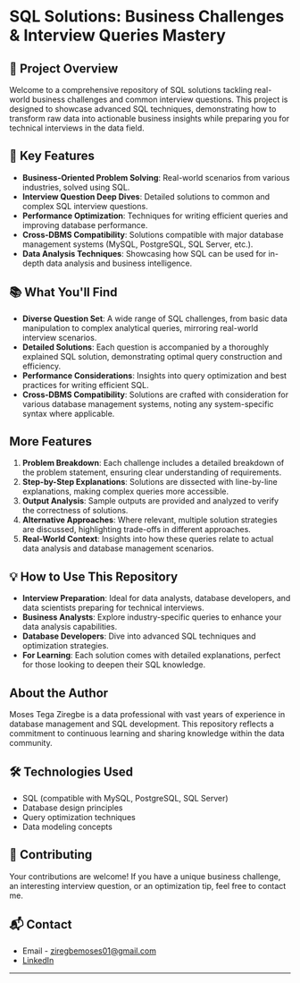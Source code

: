 # SQL Solutions: Business Challenges & Interview Queries Mastery

## 🎯 Project Overview

Welcome to a comprehensive repository of SQL solutions tackling real-world business challenges and common interview questions. This project is designed to showcase advanced SQL techniques, demonstrating how to transform raw data into actionable business insights while preparing you for technical interviews in the data field.


## 🚀 Key Features

- **Business-Oriented Problem Solving**: Real-world scenarios from various industries, solved using SQL.
- **Interview Question Deep Dives**: Detailed solutions to common and complex SQL interview questions.
- **Performance Optimization**: Techniques for writing efficient queries and improving database performance.
- **Cross-DBMS Compatibility**: Solutions compatible with major database management systems (MySQL, PostgreSQL, SQL Server, etc.).
- **Data Analysis Techniques**: Showcasing how SQL can be used for in-depth data analysis and business intelligence.


## 📚 What You'll Find

- **Diverse Question Set**: A wide range of SQL challenges, from basic data manipulation to complex analytical queries, mirroring real-world interview scenarios.
- **Detailed Solutions**: Each question is accompanied by a thoroughly explained SQL solution, demonstrating optimal query construction and efficiency.
- **Performance Considerations**: Insights into query optimization and best practices for writing efficient SQL.
- **Cross-DBMS Compatibility**: Solutions are crafted with consideration for various database management systems, noting any system-specific syntax where applicable.



## More Features

1. **Problem Breakdown**: Each challenge includes a detailed breakdown of the problem statement, ensuring clear understanding of requirements.
2. **Step-by-Step Explanations**: Solutions are dissected with line-by-line explanations, making complex queries more accessible.
3. **Output Analysis**: Sample outputs are provided and analyzed to verify the correctness of solutions.
4. **Alternative Approaches**: Where relevant, multiple solution strategies are discussed, highlighting trade-offs in different approaches.
5. **Real-World Context**: Insights into how these queries relate to actual data analysis and database management scenarios.



## 💡 How to Use This Repository

- **Interview Preparation**: Ideal for data analysts, database developers, and data scientists preparing for technical interviews.
- **Business Analysts**: Explore industry-specific queries to enhance your data analysis capabilities.
- **Database Developers**: Dive into advanced SQL techniques and optimization strategies.
- **For Learning**: Each solution comes with detailed explanations, perfect for those looking to deepen their SQL knowledge.



## About the Author

Moses Tega Ziregbe is a data professional with vast years of experience in database management and SQL development. This repository reflects a commitment to continuous learning and sharing knowledge within the data community.


## 🛠 Technologies Used

- SQL (compatible with MySQL, PostgreSQL, SQL Server)
- Database design principles
- Query optimization techniques
- Data modeling concepts



## 🤝 Contributing

Your contributions are welcome! If you have a unique business challenge, an interesting interview question, or an optimization tip, feel free to contact me.


## 📬 Contact

- Email - ziregbemoses01@gmail.com
- [LinkedIn](https://www.linkedin.com/in/moses-ziregbe)
---
